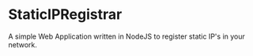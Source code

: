 # StaticIPRegistrar
A simple Web Application written in NodeJS to register static IP's in your network.
